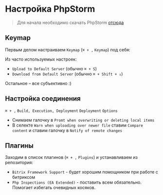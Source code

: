# Настройка PhpStorm

>Для начала необходимо скачать PhpStorm [отсюда](https://www.jetbrains.com/phpstorm/)

## Keymap

Первым делом настраиваем ``Keymap`` (````⌘ + ,```` ````Keymap````) под себя:

Из часто используемых настроек:
- ``Upload to Default Server`` (обычно ````⌘ + S````)
- ``Download from Default Server`` (обычно ````⌘ + Shift + ↓````)

Остальное – все субъективно :)

## Настройка соединения
````⌘ + ,```` ````Build, Execution, Deployment```` ````Deployment```` ````Options````
- Снимаем галочку в ``Promt when overwriting or deleting local items``
- В селекте ``Warn when uploading over newer file`` ставим ``Compare content`` и ставим галочку в ``Notify of remote changes``


## Плагины

Заходим в список плагинов (````⌘ + ,```` ````Plugins````) и устанавливаем из репозитория:
- ``Bitrix Framework Support`` - будет хорошим помощником при работе с битриксом 
- ``Php Inspections (EA Extended)`` - поставить всем обязательно. Помогает избегать очевидных косяков.
